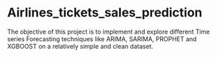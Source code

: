 # Airlines_tickets_sales_prediction
The objective of this project is to implement and explore different Time series Forecasting techniques like ARIMA, SARIMA, PROPHET and XGBOOST on a relatively simple and clean dataset.

